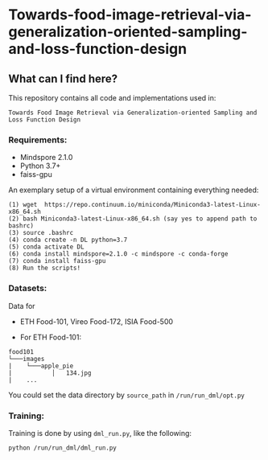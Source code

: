 # Towards-food-image-retrieval-via-generalization-oriented-sampling-and-loss-function-design

## What can I find here?

This repository contains all code and implementations used in:

```
Towards Food Image Retrieval via Generalization-oriented Sampling and Loss Function Design

```

### Requirements:

* Mindspore 2.1.0
* Python 3.7+
* faiss-gpu

An exemplary setup of a virtual environment containing everything needed:
```
(1) wget  https://repo.continuum.io/miniconda/Miniconda3-latest-Linux-x86_64.sh
(2) bash Miniconda3-latest-Linux-x86_64.sh (say yes to append path to bashrc)
(3) source .bashrc
(4) conda create -n DL python=3.7
(5) conda activate DL
(6) conda install mindspore=2.1.0 -c mindspore -c conda-forge
(7) conda install faiss-gpu
(8) Run the scripts!
```

### Datasets:
Data for
* ETH Food-101, Vireo Food-172, ISIA Food-500


* For ETH Food-101:
```
food101
└───images
|    └───apple_pie
|           │   134.jpg
|    ...
```

You could set the data directory by `source_path` in `/run/run_dml/opt.py`

### Training:
Training is done by using `dml_run.py`, like the following:
```
python /run/run_dml/dml_run.py
```



